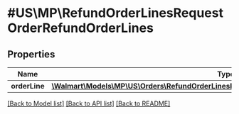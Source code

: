 # #US\MP\RefundOrderLinesRequestOrderRefundOrderLines

## Properties

Name | Type | Description | Notes
------------ | ------------- | ------------- | -------------
**orderLine** | [**\Walmart\Models\MP\US\Orders\RefundOrderLinesRequestOrderRefundOrderLinesOrderLineInner[]**](RefundOrderLinesRequestOrderRefundOrderLinesOrderLineInner.md) |  |


[[Back to Model list]](../) [[Back to API list]](../../Api/US/MP) [[Back to README]](../../README.md)
